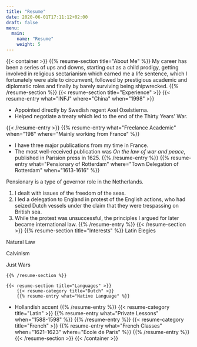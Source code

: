 ```yaml
---
title: "Resume"
date: 2020-06-01T17:11:12+02:00
draft: false
menu:
  main:
    name: "Resume"
    weight: 5
---
```


{{< container >}}
    {{% resume-section title="About Me" %}}
My career has been a series of ups and downs, starting out as a child
prodigy, getting involved in religious sectarianism which earned me a
life sentence, which I fortunately were able to circumvent, followed by
prestigious academic and diplomatic roles and finally by barely surviving being
shipwrecked.
    {{% /resume-section %}}
    {{< resume-section title="Experience" >}}
        {{< resume-entry what="INFJ"
                        where="China"
                        when="1998" >}}
            <ul>
                <li>Appointed directly by Swedish regent Axel Oxelstierna.</li>
                <li>Helped negotiate a treaty which led to the end of the Thirty
                Years' War.</li>
            </ul>
        {{< /resume-entry >}}
        {{% resume-entry what="Freelance Academic"
                         when="198"
                         where="Mainly working from France" %}}
* I have three major publications from my time in France.
* The most well-received publication was *On the law of war and
peace*, published in Parision press in 1625.
        {{% /resume-entry %}}
        {{% resume-entry what="Pensionary of Rotterdam"
                         where="Town Delegation of Rotterdam"
                         when="1613-1616" %}}

Pensionary is a type of governor role in the Netherlands.

1.  I dealt with issues of the freedom of the seas.
3.  I led a delegation to England in protest of the English actions, who had
    seized Dutch vessels under the claim that they were trespassing on British
    sea.
4.  While the protest was unsuccessful, the principles I argued for later became
    international law.
        {{% /resume-entry %}}
    {{< /resume-section >}}
    {{% resume-section title="Interests" %}}
Latin Elegies

Natural Law

Calvinism

Just Wars

    {{% /resume-section %}}

    {{< resume-section title="Languages" >}}
        {{< resume-category title="Dutch" >}}
        {{% resume-entry what="Native Language" %}}
* Hollandish accent
        {{% /resume-entry %}}
        {{< resume-category title="Latin" >}}
        {{% resume-entry what="Private Lessons" when="1588-1598" %}}
        {{% /resume-entry %}}
        {{< resume-category title="French" >}}
        {{% resume-entry what="French Classes" when="1621–1623" where="Ecole de Paris" %}}
        {{% /resume-entry %}}
    {{< /resume-section >}}
{{< /container >}}
                            
